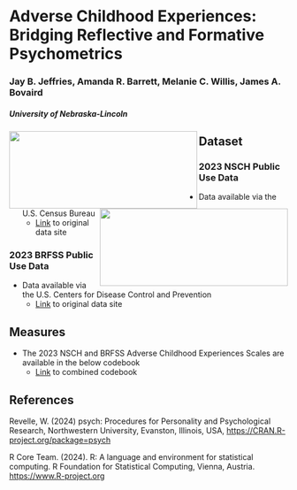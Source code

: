 # Adverse Childhood Experiences: Bridging Reflective and Formative Psychometrics	​

### Jay B. Jeffries, Amanda R. Barrett, Melanie C. Willis, James A. Bovaird
<h5>University of Nebraska-Lincoln </h5> 
<img align = "left" src = "https://github.com/jjeffries13/ACEs_2025/Images/Nv_CEHS_NEAR_fullname_RGB.png" width="340" height="140"> <img align = "right" src = "https://github.com/jjeffries13/ACEs_2025/Images/APA2025_Logo.png" width="340" height="140">

## Dataset
### 2023 NSCH Public Use Data 
* Data available via the U.S. Census Bureau
  * [Link](https://www.census.gov/programs-surveys/nsch/data/datasets/nsch2023.html) to original data site
### 2023 BRFSS Public Use Data 
* Data available via the U.S. Centers for Disease Control and Prevention
  * [Link](https://www.cdc.gov/brfss/) to original data site
 
## Measures
* The 2023 NSCH and BRFSS Adverse Childhood Experiences Scales are available in the below codebook
  * [Link](https://github.com/jjeffries13/APA_2025/blob/main/codebook_IMPS.pdf) to combined codebook

## References
Revelle, W. (2024) psych: Procedures for Personality and Psychological Research, Northwestern University, Evanston, Illinois, USA, https://CRAN.R-project.org/package=psych 

R Core Team. (2024). R: A language and environment for statistical computing. R Foundation for Statistical Computing, Vienna, Austria. https://www.R-project.org
